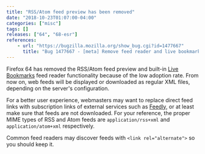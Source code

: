 ```yaml
---
title: "RSS/Atom feed preview has been removed"
date: "2018-10-23T01:07:00-04:00"
categories: ["misc"]
tags: []
releases: ["64", "68-esr"]
references:
    - url: "https://bugzilla.mozilla.org/show_bug.cgi?id=1477667"
      title: "Bug 1477667 - [meta] Remove feed reader and live bookmarks support from Firefox"
---
```

Firefox 64 has removed the RSS/Atom feed preview and built-in [Live Bookmarks](https://support.mozilla.org/kb/live-bookmarks) feed reader functionality because of the low adoption rate. From now on, web feeds will be displayed or downloaded as regular XML files, depending on the server's configuration.

For a better user experience, webmasters may want to replace direct feed links with subscription links of external services such as [Feedly](https://feedly.com/factory.html), or at least make sure that feeds are not downloaded. For your reference, the proper MIME types of RSS and Atom feeds are `application/rss+xml` and `application/atom+xml` respectively.

Common feed readers may discover feeds with `<link rel="alternate">` so you should keep it.
